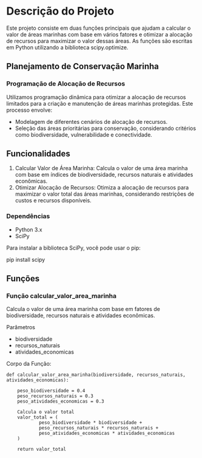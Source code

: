 <h1>Descrição do Projeto</h1>
<p>Este projeto consiste em duas funções principais que ajudam a calcular o valor de áreas marinhas com base em vários fatores e otimizar a alocação de recursos para maximizar o valor dessas áreas. As funções são escritas em Python utilizando a biblioteca scipy.optimize.</p>

<h2>Planejamento de Conservação Marinha</h2>
<h3>Programação de Alocação de Recursos</h3>
<p>Utilizamos programação dinâmica para otimizar a alocação de recursos limitados para a criação e manutenção de áreas marinhas protegidas. Este processo envolve:</p>
  <ul>
    <li>Modelagem de diferentes cenários de alocação de recursos.</li>
    <li>Seleção das áreas prioritárias para conservação, considerando critérios como biodiversidade, vulnerabilidade e conectividade.</li>
  </ul>
  
<h2>Funcionalidades</h2>
<ol>
<li>Calcular Valor de Área Marinha: Calcula o valor de uma área marinha com base em índices de biodiversidade, recursos naturais e atividades econômicas.</li>
<li>Otimizar Alocação de Recursos: Otimiza a alocação de recursos para maximizar o valor total das áreas marinhas, considerando restrições de custos e recursos disponíveis.</li>
</ol>

<h3>Dependências</h3>
<ul>
<li>Python 3.x</li>
<li>SciPy</li>
</ul>
  
<p>Para instalar a biblioteca SciPy, você pode usar o pip:</p>
<p>pip install scipy</p>

<h2>Funções</h2>
<h3>Função calcular_valor_area_marinha</h3>
<p>Calcula o valor de uma área marinha com base em fatores de biodiversidade, recursos naturais e atividades econômicas.</p>
<p>Parâmetros</p>
<ul>
  <li>biodiversidade</li>
  <li>recursos_naturais </li>
  <li>atividades_economicas</li>
</ul>
<p>Corpo da Função:</p>

```
def calcular_valor_area_marinha(biodiversidade, recursos_naturais, atividades_economicas):
  
    peso_biodiversidade = 0.4
    peso_recursos_naturais = 0.3
    peso_atividades_economicas = 0.3

    Calcula o valor total
    valor_total = (
            peso_biodiversidade * biodiversidade +
            peso_recursos_naturais * recursos_naturais +
            peso_atividades_economicas * atividades_economicas
    )

    return valor_total
```




